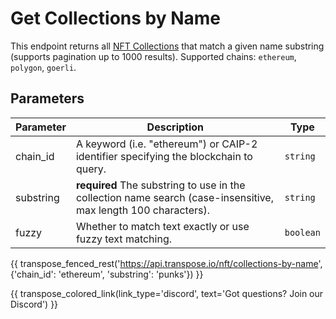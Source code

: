 # Get Collections by Name

This endpoint returns all [NFT Collections](../models/collection_model.md) that match a given name substring (supports pagination up to 1000 results). Supported chains: `ethereum`, `polygon`, `goerli`.

## Parameters
| Parameter     | Description                                                                          | Type     | 
|---------------|--------------------------------------------------------------------------------------|----------|
| chain_id      | A keyword (i.e. "ethereum") or CAIP-2 identifier specifying the blockchain to query. | `string` | 
| substring | **required** The substring to use in the collection name search (case-insensitive, max length 100 characters).   | `string` | 
| fuzzy | Whether to match text exactly or use fuzzy text matching.   | `boolean` | 

{{ transpose_fenced_rest('https://api.transpose.io/nft/collections-by-name', {'chain_id': 'ethereum', 'substring': 'punks'}) }}

{{ transpose_colored_link(link_type='discord', text='Got questions?  Join our Discord') }}
